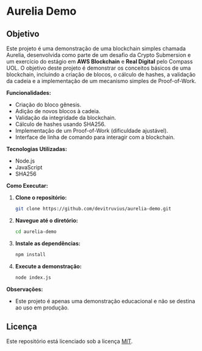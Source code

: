 # Aurelia Demo

## Objetivo

Este projeto é uma demonstração de uma blockchain simples chamada Aurelia, desenvolvida como parte de um desafio da Crypto Submersion e um exercício do estágio em <strong>AWS Blockchain</strong> e <strong>Real Digital</strong> pelo Compass UOL. O objetivo deste projeto é demonstrar os conceitos básicos de uma blockchain, incluindo a criação de blocos, o cálculo de hashes, a validação da cadeia e a implementação de um mecanismo simples de Proof-of-Work.

**Funcionalidades:**

* Criação do bloco gênesis.
* Adição de novos blocos à cadeia.
* Validação da integridade da blockchain.
* Cálculo de hashes usando SHA256.
* Implementação de um Proof-of-Work (dificuldade ajustável).
* Interface de linha de comando para interagir com a blockchain.

**Tecnologias Utilizadas:**

* Node.js
* JavaScript
* SHA256

**Como Executar:**

1. **Clone o repositório:**
   ```bash
   git clone https://github.com/devitruvius/aurelia-demo.git
   ```

2. **Navegue até o diretório:**
   ```bash
   cd aurelia-demo
   ```

3. **Instale as dependências:**
   ```bash
   npm install
   ```

4. **Execute a demonstração:**
   ```bash
   node index.js
   ```

**Observações:**

* Este projeto é apenas uma demonstração educacional e não se destina ao uso em produção.

## Licença

Este repositório está licenciado sob a licença [MIT](https://choosealicense.com/licenses/mit/).
